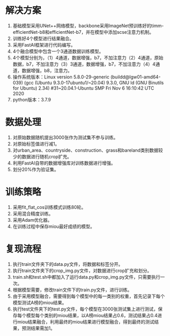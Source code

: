 # 解决方案
1. 基础模型采用UNet++网络模型，backbone采用ImageNet预训练好的timm-efficientNet-b8和efficientNet-b7，并在模型中添加scse注意力机制。
2. 训练好4个模型进行结果融合。
3. 采用FastAI框架进行代码编写。
4. 4个融合模型中包含一个3通道数据训练模型。
5. 4个模型分别为，（1）4通道，数据增强，b7，不加注意力（2）4通道，原始数据，b7，不加注意力（3）3通道，数据增强，b7，不加注意力（4）4通道，数据增强，b8，注意力。
6. 操作系统版本：Linux version 5.8.0-29-generic (buildd@lgw01-amd64-039) (gcc (Ubuntu 9.3.0-17ubuntu1/~20.04) 9.3.0, GNU ld (GNU Binutils for Ubuntu) 2.34) #31~20.04.1-Ubuntu SMP Fri Nov 6 16:10:42 UTC 2020
7. python版本：3.7.9
# 数据处理
1. 对原始数据随机提出3000张作为测试集不参与训练。
2. 对原始标签值进行减1。
3. 对urban_area、countryside、construction、grass和bareland类别数据较少的数据进行随机crop扩充。
4. 利用FastAI自带的数据增强库对训练数据进行增强。
5. 划分20%作为验证集。
# 训练策略
1. 采用fit_flat_cos训练模式训练80轮。
2. 采用混合精度训练。
3. 采用Adam优化器。
4. 在训练过程中保存miou最好成绩的模型。
# 复现流程
1. 执行train文件夹下的data.py文件，将数据和标签分开。
2. 执行train文件夹下的crop_img.py文件，对数据进行crop扩充和划分。
3. train.sh和test.sh中都加入了运行data.py和crop_img.py文件，只需要执行一次。
4. 根据模型需要，修改train文件下的train.py文件，进行训练。
5. 由于采用模型融合，需要得到每个模型中的每一类别的权重，首先记录下每个模型测试A榜的miou结果。
6. 执行test文件夹下的test.py文件，每个模型在3000张测试集上进行测试，保存每个模型每个类别的miou结果，以A榜miou结果占0.6，测试结果占0.4进行miou结果融合，利用最终的miou结果进行模型融合，得到最终的测试结果，预测结果需加1。